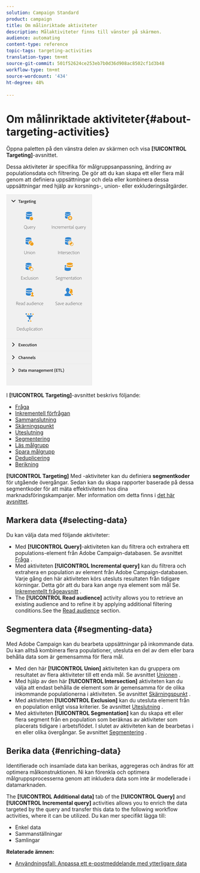 ```yaml
---
solution: Campaign Standard
product: campaign
title: Om målinriktade aktiviteter
description: Målaktiviteter finns till vänster på skärmen.
audience: automating
content-type: reference
topic-tags: targeting-activities
translation-type: tm+mt
source-git-commit: 501f52624ce253eb7b0d36d908ac8502cf1d3b48
workflow-type: tm+mt
source-wordcount: '434'
ht-degree: 48%

---
```



# Om målinriktade aktiviteter{#about-targeting-activities}

Öppna paletten på den vänstra delen av skärmen och visa **[!UICONTROL Targeting]**-avsnittet.

Dessa aktiviteter är specifika för målgruppsanpassning, ändring av populationsdata och filtrering. De gör att du kan skapa ett eller flera mål genom att definiera uppsättningar och dela eller kombinera dessa uppsättningar med hjälp av korsnings-, union- eller exkluderingsåtgärder.

![](assets/wkf_targeting_activities.png)

I **[!UICONTROL Targeting]**-avsnittet beskrivs följande:

* [Fråga](../../automating/using/query.md)
* [Inkrementell förfrågan](../../automating/using/incremental-query.md)
* [Sammanslutning](../../automating/using/union.md)
* [Skärningspunkt](../../automating/using/intersection.md)
* [Uteslutning](../../automating/using/exclusion.md)
* [Segmentering](../../automating/using/segmentation.md)
* [Läs målgrupp](../../automating/using/read-audience.md)
* [Spara målgrupp](../../automating/using/save-audience.md)
* [Deduplicering](../../automating/using/deduplication.md)
* [Berikning](../../automating/using/enrichment.md)

**[!UICONTROL Targeting]** Med -aktiviteter kan du definiera **segmentkoder** för utgående övergångar. Sedan kan du skapa rapporter baserade på dessa segmentkoder för att mäta effektiviteten hos dina marknadsföringskampanjer. Mer information om detta finns i [det här avsnittet](../../reporting/using/creating-a-report-workflow-segment.md).

## Markera data {#selecting-data}

Du kan välja data med följande aktiviteter:

* Med **[!UICONTROL Query]**-aktiviteten kan du filtrera och extrahera ett populations-element från Adobe Campaign-databasen. Se avsnittet [Fråga](../../automating/using/query.md) .
* Med aktiviteten **[!UICONTROL Incremental query]** kan du filtrera och extrahera en population av element från Adobe Campaign-databasen. Varje gång den här aktiviteten körs utesluts resultaten från tidigare körningar. Detta gör att du bara kan ange nya element som mål Se. [Inkrementellt frågeavsnitt](../../automating/using/incremental-query.md) .
* The **[!UICONTROL Read audience]** activity allows you to retrieve an existing audience and to refine it by applying additional filtering conditions.See the [Read audience](../../automating/using/read-audience.md) section.

## Segmentera data {#segmenting-data}

Med Adobe Campaign kan du bearbeta uppsättningar på inkommande data. Du kan alltså kombinera flera populationer, utesluta en del av dem eller bara behålla data som är gemensamma för flera mål.

* Med den här **[!UICONTROL Union]** aktiviteten kan du gruppera om resultatet av flera aktiviteter till ett enda mål. Se avsnittet [Unionen](../../automating/using/union.md) .
* Med hjälp av den här **[!UICONTROL Intersection]** aktiviteten kan du välja att endast behålla de element som är gemensamma för de olika inkommande populationerna i aktiviteten. Se avsnittet [Skärningspunkt](../../automating/using/intersection.md) .
* Med aktiviteten **[!UICONTROL Exclusion]** kan du utesluta element från en population enligt vissa kriterier. Se avsnittet [Uteslutning](../../automating/using/exclusion.md) .
* Med aktiviteten **[!UICONTROL Segmentation]** kan du skapa ett eller flera segment från en population som beräknas av aktiviteter som placerats tidigare i arbetsflödet.  I slutet av aktiviteten kan de bearbetas i en eller olika övergångar. Se avsnittet [Segmentering](../../automating/using/segmentation.md) .

## Berika data {#enriching-data}

Identifierade och insamlade data kan berikas, aggregeras och ändras för att optimera målkonstruktionen. Ni kan förenkla och optimera målgruppsprocesserna genom att inkludera data som inte är modellerade i datamarknaden.

The **[!UICONTROL Additional data]** tab of the **[!UICONTROL Query]** and **[!UICONTROL Incremental query]** activities allows you to enrich the data targeted by the query and transfer this data to the following workflow activities, where it can be utilized. Du kan mer specifikt lägga till:

* Enkel data
* Sammanställningar
* Samlingar

**Relaterade ämnen:**

* [Användningsfall: Anpassa ett e-postmeddelande med ytterligare data](../../automating/using/personalizing-email-with-additional-data.md)
